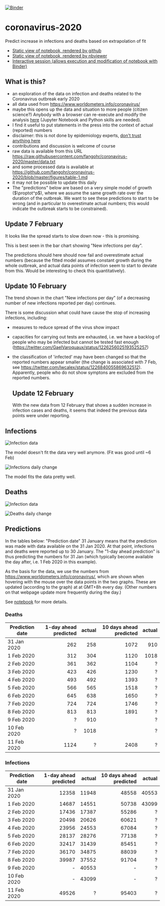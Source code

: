 [![Binder](https://mybinder.org/badge_logo.svg)](https://mybinder.org/v2/gh/fangohr/coronavirus-2020/master?filepath=model.ipynb)

# coronavirus-2020
Predict increase in infections and deaths based on extrapolation of fit

- [Static view of notebook, rendered by github](model.ipynb)
- [Static view of notebook, rendered by nbviewer](https://nbviewer.jupyter.org/github/fangohr/coronavirus-2020/blob/master/model.ipynb)
- [Interactive session (allows execution and modification of notebook with Binder)](https://mybinder.org/v2/gh/fangohr/coronavirus-2020/master?filepath=model.ipynb)


## What is this?

- an exploration of the data on infection and deaths related to the Coronavirus outbreak early 2020
- all data used from https://www.worldometers.info/coronavirus/
- maybe this opens up the data and situation to more people (citizen science?) Anybody with a browser can re-execute and modify the analysis [here](https://mybinder.org/v2/gh/fangohr/coronavirus-2020/master?filepath=model.ipynb) (Jupyter Notebook and Python skills are needed).
- I find it useful to put statements in the press into the context of actual (reported) numbers
- disclaimer: this is not done by epidemiology experts, [don't trust anything here](https://github.com/fangohr/coronavirus-2020/blob/master/LICENSE)
- contributions and discussion is welcome of course
- raw data is available from this URL https://raw.githubusercontent.com/fangohr/coronavirus-2020/master/data.txt
- and some processed data is available at https://github.com/fangohr/coronavirus-2020/blob/master/figures/table-1.md
- it may not be possible to update this daily
- The "predictions" below are based on a very simple model of growth ($\proptot^p$), where we
  assume the same growth rate over the duration of the outbreak. We want to see
  these predictions to start to be wrong (and in particular to overestimate
  actual numbers; this would indicate the outbreak starts to be constrained).


## Update 7 February

It looks like the spread starts to slow down now - this is promising. 

This is best seen in the bar chart showing "New infections per day".

The predictions should here should now fail and overestimate actual numbers
(because the fitted model assumes constant growth during the whole outbreak, 
and actual data points of infection seem to start to deviate from this.
Would be interesting to check this quantitatively).

## Update 10 February

The trend shown in the chart "New infections per day" (of a decreasing number of
new infections reported per day) continues.

There is some discussion what could have cause the stop of increasing
infections, including:
- measures to reduce spread of the virus show impact
- capacities for carrying out tests are exhausted, i.e. we have a backlog of
  people who may be infected but cannot be tested fast enough
  (https://twitter.com/GaelVaroquaux/status/1226256025193525257)
- the classification of 'infected' may have been changed so that the reported
  numbers appear smaller (the change is associated with 7 Feb, see
  https://twitter.com/lwcalex/status/1226840055869632512). Apparently, people
  who do not show symptons are excluded from the reported numbers.
  
  ## Update 12 February
  
  With the new data from 12 February that shows a sudden increase in infection
  cases and deaths, it seems that indeed the previous data points were under
  reporting.
  
## Infections

![Infection data](figures/infections-with-model-fit.svg)

The model doesn't fit the data very well anymore. (Fit was good until ~6 Feb)

![Infections daily change](figures/new-infections.svg)

The model fits the data pretty well.

## Deaths

![Infection data](figures/deaths-with-model-fit.svg)

![Deaths daily change](figures/new-deaths.svg)


## Predictions

In the tables below: "Prediction date" 31 January means that the prediction was
made with data available on the 31 Jan 2020. At that point, infections and
deaths were reported up to 30 January. The "1-day ahead prediction" is thus
predicting the numbers for 31 Jan (which typically become available the day
after, i.e. 1 Feb 2020 in this example).

As the basis for the data, we use the numbers from
https://www.worldometers.info/coronavirus/, which are shown when hovering with
the mouse over the data points in the two graphs. These are updated (according
to the graph) at at GMT+8h every day. (Other numbers on that webpage update more
frequently during the day.)

See [notebook](https://nbviewer.jupyter.org/github/fangohr/coronavirus-2020/blob/master/model.ipynb) for more details.

### Deaths

| Prediction date | 1-day ahead predicted  | actual  | 10 days ahead predicted   | actual          |
| --------------- | ---------------------: | ------: | ------------------------: | --------------: |
| 31 Jan 2020     | 262                    | 258     | 1072                      | 910             |
| 1 Feb 2020      | 312                    | 304     | 1120                      | 1018            |
| 2 Feb 2020      | 361                    | 362     | 1104                      | ?               |
| 3 Feb 2020      | 423                    | 426     | 1230                      | ?               |
| 4 Feb 2020      | 493                    | 492     | 1393                      | ?               |
| 5 Feb 2020      | 566                    | 565     | 1518                      | ?               |
| 6 Feb 2020      | 645                    | 638     | 1650                      | ?               |
| 7 Feb 2020      | 724                    | 724     | 1746                      | ?               |
| 8 Feb 2020      | 813                    | 813     | 1891                      | ?               |
| 9 Feb 2020      | ?                      | 910     |                           | ?               |
| 10 Feb 2020     | ?                      | 1018    |                           | ?               |
| 11 Feb 2020     | 1124                   | ?       | 2408                      | ?               |

### Infections

| Prediction date | 1-day ahead predicted  | actual  | 10 days ahead predicted   | actual      |
| --------------- | ---------------------: | ------: | ------------------------: | ----------: |
| 31 Jan 2020     | 12358                  | 11948   | 48558                     | 40553       |
| 1 Feb 2020      | 14687                  | 14551   | 50738                     | 43099       |
| 2 Feb 2020      | 17436                  | 17387   | 55286                     | ?           |
| 3 Feb 2020      | 20498                  | 20626   | 60621                     | ?           |
| 4 Feb 2020      | 23956                  | 24553   | 67084                     | ?           |
| 5 Feb 2020      | 28137                  | 28276   | 77138                     | ?           |
| 6 Feb 2020      | 32417                  | 31439   | 85451                     | ?           |
| 7 Feb 2020      | 36170                  | 34875   | 88039                     | ?           |
| 8 Feb 2020      | 39987                  | 37552   | 91704                     | ?           |
| 9 Feb 2020      | -                      | 40553   | -                         | ?           |
| 10 Feb 2020     | -                      | 43099   | -                         | ?           |
| 11 Feb 2020     | 49526                  | ?       | 95403                     | ?           |

